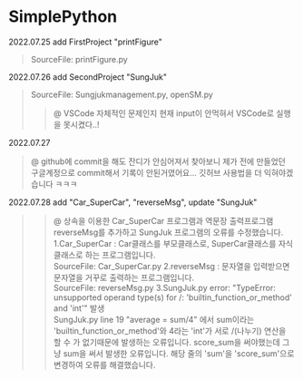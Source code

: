 # SimplePython

2022.07.25 add FirstProject "printFigure"
>SourceFile: printFigure.py

2022.07.26 add SecondProject "SungJuk"
>SourceFile: Sungjukmanagement.py, openSM.py
>>@ VSCode 자체적인 문제인지 현재 input이 안먹혀서 VSCode로 실행을 못시켰다..!
    
2022.07.27 
>@ github에 commit을 해도 잔디가 안심어져서 찾아보니 제가 전에 만들었던 구글계정으로 commit해서 기록이 안된거였어요... 깃허브 사용법을 더 익혀야겠습니다 ㅋㅋㅋ

2022.07.28 add "Car_SuperCar", "reverseMsg", update "SungJuk"
>>@ 상속을 이용한 Car_SuperCar 프로그램과 역문장 출력프로그램 reverseMsg를 추가하고 SungJuk 프로그램의 오류를 수정했습니다.   
>1.Car_SuperCar : Car클래스를 부모클래스로, SuperCar클래스를 자식클래스로 하는 프로그램입니다.  
>>SourceFile: Car_SuperCar.py
>2.reverseMsg : 문자열을 입력받으면 문자열을 거꾸로 출력하는 프로그램입니다.  
>>SourceFile: reverseMsg.py
>3.SungJuk.py error: "TypeError: unsupported operand type(s) for /: 'builtin_function_or_method' and 'int'" 발생  
>> SungJuk.py line 19 "average = sum/4" 에서 sum이라는 'builtin_function_or_method'와 4라는 'int'가 서로 /(나누기) 연산을 할 수 가 없기때문에 발생하는 오류입니다. score_sum을 써야했는데 그냥 sum을 써서 발생한 오류입니다. 해당 줄의 'sum'을 'score_sum'으로 변경하여 오류를 해결했습니다.
